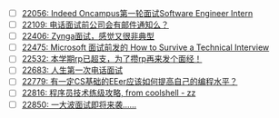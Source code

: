 - [ ] [22056: Indeed Oncampus第一轮面试Software Engineer Intern](http://instant.1point3acres.com/thread/22056)
- [ ] [22109: 电话面试前公司会有邮件通知么？](http://instant.1point3acres.com/thread/22109)
- [ ] [22406: Zynga面试，感觉又很非典型](http://instant.1point3acres.com/thread/22406)
- [ ] [22475: Microsoft 面试前发的 How to Survive a Technical Interview](http://instant.1point3acres.com/thread/22475)
- [ ] [22532: 本学期rp已超支，为了攒rp再来发个面经！](http://instant.1point3acres.com/thread/22532)
- [ ] [22683: 人生第一次电话面试](http://instant.1point3acres.com/thread/22683)
- [ ] [22779: 有一定CS基础的EEer应该如何提高自己的编程水平？](http://instant.1point3acres.com/thread/22779)
- [ ] [22816: 程序员技术练级攻略, from coolshell - zz](http://instant.1point3acres.com/thread/22816)
- [ ] [22850: 一大波面试即将来袭……](http://instant.1point3acres.com/thread/22850)
